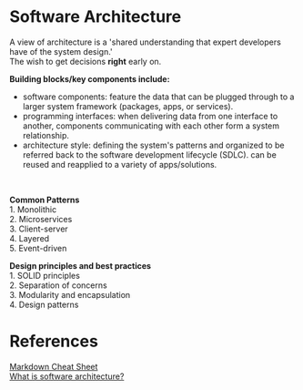 # Software Architecture
A view of architecture is a 'shared understanding that expert developers have of the system design.' <br>
The wish to get decisions **right** early on.

**Building blocks/key components include:**
- software components:
    feature the data that can be plugged through to a larger system framework (packages, apps, or services).
- programming interfaces:
    when delivering data from one interface to another, components communicating with each other form a system relationship.
- architecture style:
    defining the system's patterns and organized to be referred back to the software development lifecycle (SDLC).
    can be reused and reapplied to a variety of apps/solutions.
<br>

**Common Patterns** <br>
    1. Monolithic <br>
    2. Microservices <br>
    3. Client-server <br>
    4. Layered <br>
    5. Event-driven

**Design principles and best practices** <br>
    1. SOLID principles <br>
    2. Separation of concerns <br>
    3. Modularity and encapsulation <br>
    4. Design patterns <br>

# References
[Markdown Cheat Sheet](https://www.markdownguide.org/cheat-sheet/) <br>
[What is software architecture?](https://github.com/resources/articles/software-development/what-is-software-architecture) <br>